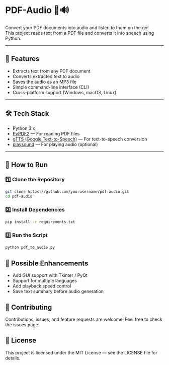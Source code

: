 # PDF-Audio 📖🔊

Convert your PDF documents into audio and listen to them on the go!  
This project reads text from a PDF file and converts it into speech using Python.

---

## 🎯 Features
- Extracts text from any PDF document
- Converts extracted text to audio
- Saves the audio as an MP3 file
- Simple command-line interface (CLI)
- Cross-platform support (Windows, macOS, Linux)

---

## 🛠️ Tech Stack
- Python 3.x
- [PyPDF2](https://pypi.org/project/PyPDF2/) — For reading PDF files
- [gTTS (Google Text-to-Speech)](https://pypi.org/project/gTTS/) — For text-to-speech conversion
- [playsound](https://pypi.org/project/playsound/) — For playing audio (optional)

---

## 🚀 How to Run

### 1️⃣ Clone the Repository
```bash
git clone https://github.com/yourusername/pdf-audio.git
cd pdf-audio
```
### 2️⃣ Install Dependencies
``` bash
pip install -r requirements.txt
```
### 3️⃣ Run the Script
``` bash
python pdf_to_audio.py
```
## 🧩 Possible Enhancements
- Add GUI support with Tkinter / PyQt
- Support for multiple languages
- Add playback speed control
- Save text summary before audio generation
  
## 🤝 Contributing
Contributions, issues, and feature requests are welcome!
Feel free to check the issues page.

## 📜 License
This project is licensed under the MIT License — see the LICENSE file for details.
